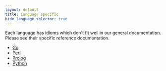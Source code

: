 ```yaml
---
layout: default
title: Language specific
hide_language_selector: true
---
```


Each language has idioms which don't fit well in our general documentation.
Please see their specific reference documentation.

  * [Go](https://github.com/Hookscript/lang-go/blob/master/reference.md)
  * [Perl](https://github.com/Hookscript/lang-perl/blob/master/reference.md)
  * [Prolog](https://github.com/Hookscript/lang-prolog-swi/blob/master/reference.md)
  * [Python](https://github.com/Hookscript/lang-python/blob/master/reference.md)
